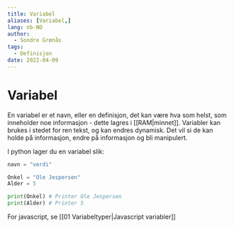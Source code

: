 ```yaml
---
title: Variabel
aliases: [Variabel,]
lang: nb-NO
author:
  - Sondre Grønås
tags:
  - Definisjon
date: 2022-04-09
---
```

# Variabel
En variabel er et navn, eller en definisjon, det kan være hva som helst, som inneholder noe informasjon - dette lagres i [[RAM|minnet]]. Variabler kan brukes i stedet for ren tekst, og kan endres dynamisk. Det vil si de kan holde på informasjon, endre på informasjon og bli manipulert.

I python lager du en variabel slik:
```python
navn = "verdi"

Onkel = "Ole Jespersen"
Alder = 5

print(Onkel) # Printer Ole Jespersen
print(Alder) # Printer 5
```

For javascript, se [[01 Variabeltyper|Javascript variabler]]